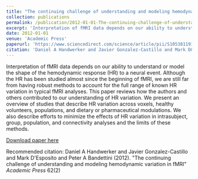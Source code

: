 ```yaml
---
title: "The continuing challenge of understanding and modeling hemodynamic variation in fMRI"
collection: publications
permalink: /publication/2012-01-01-The-continuing-challenge-of-understanding-and-modeling-hemodynamic-variatio
excerpt: 'Interpretation of fMRI data depends on our ability to understand or model the shape of the hemodynamic response (HR) to a neural event. Although the HR has been studied almost since the beginning of fMRI, we are still far from having robust methods to account for the full range of known HR variation in typical fMRI analyses. This paper reviews how the authors and others contributed to our understanding of HR variation. We present an overview of studies that describe HR variation across voxels, healthy volunteers, populations, and dietary or pharmaceutical modulations. We also describe efforts to minimize the effects of HR variation in intrasubject, group, population, and connectivity analyses and the limits of these methods.'
date: 2012-01-01
venue: 'Academic Press'
paperurl: 'https://www.sciencedirect.com/science/article/pii/S1053811912001929'
citation: 'Daniel A Handwerker and Javier Gonzalez-Castillo and Mark D&apos;Esposito and Peter A Bandettini (2012). &quot;The continuing challenge of understanding and modeling hemodynamic variation in fMRI&quot; <i>Academic Press</i> 62(2)'
---
```

Interpretation of fMRI data depends on our ability to understand or model the shape of the hemodynamic response (HR) to a neural event. Although the HR has been studied almost since the beginning of fMRI, we are still far from having robust methods to account for the full range of known HR variation in typical fMRI analyses. This paper reviews how the authors and others contributed to our understanding of HR variation. We present an overview of studies that describe HR variation across voxels, healthy volunteers, populations, and dietary or pharmaceutical modulations. We also describe efforts to minimize the effects of HR variation in intrasubject, group, population, and connectivity analyses and the limits of these methods.

[Download paper here](https://www.sciencedirect.com/science/article/pii/S1053811912001929)

Recommended citation: Daniel A Handwerker and Javier Gonzalez-Castillo and Mark D'Esposito and Peter A Bandettini (2012). "The continuing challenge of understanding and modeling hemodynamic variation in fMRI" <i>Academic Press</i> 62(2)